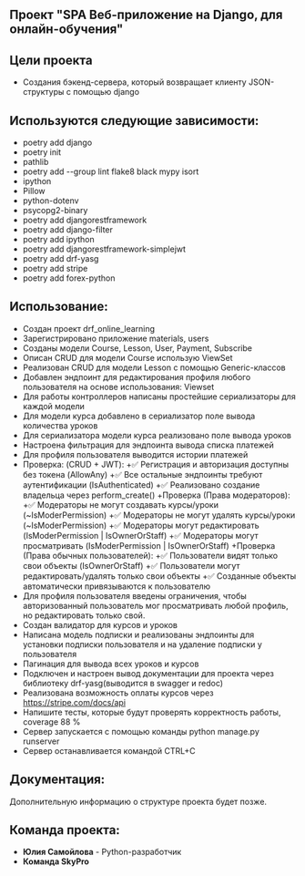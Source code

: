 ## Проект "SPA Веб-приложение на Django, для онлайн-обучения"

## Цели проекта
+ Создания бэкенд-сервера, который возвращает клиенту JSON-структуры с помощью django

## Используются следующие зависимости:

- poetry add django
- poetry init
- pathlib
- poetry add --group lint flake8 black mypy isort 
- ipython
- Pillow
- python-dotenv
- psycopg2-binary
- poetry add djangorestframework
- poetry add django-filter
- poetry add ipython
- poetry add djangorestframework-simplejwt
- poetry add drf-yasg
- poetry add stripe
- poetry add forex-python


## Использование:
+ Создан проект drf_online_learning
+ Зарегистрировано приложение  materials, users
+ Созданы модели Course, Lesson, User, Payment, Subscribe 
+ Описан CRUD для модели Course использую ViewSet
+ Реализован CRUD для модели Lesson с помощью Generic-классов
+ Добавлен эндпоинт для редактирования профиля любого пользователя на основе использования: Viewset
+ Для работы контроллеров написаны простейшие сериализаторы для каждой модели
+ Для модели курса добавлено в сериализатор поле вывода количества уроков
+ Для сериализатора модели курса реализовано поле вывода уроков
+ Настроена фильтрация для эндпоинта вывода списка платежей
+ Для профиля пользователя выводится истории платежей
+ Проверка: (CRUD + JWT):
+✅ Регистрация и авторизация доступны без токена (AllowAny)
+✅ Все остальные эндпоинты требуют аутентификации (IsAuthenticated)
+✅ Реализовано создание владельца через perform_create()
+Проверка (Права модераторов):
+✅ Модераторы не могут создавать курсы/уроки (~IsModerPermission)
+✅ Модераторы не могут удалять курсы/уроки (~IsModerPermission)
+✅ Модераторы могут редактировать (IsModerPermission | IsOwnerOrStaff)
+✅ Модераторы могут просматривать (IsModerPermission | IsOwnerOrStaff)
+Проверка (Права обычных пользователей):
+✅ Пользователи видят только свои объекты (IsOwnerOrStaff)
+✅ Пользователи могут редактировать/удалять только свои объекты
+✅ Созданные объекты автоматически привязываются к пользователю
+ Для профиля пользователя введены ограничения, чтобы авторизованный пользователь мог просматривать любой профиль, но редактировать только свой.
+ Создан валидатор для курсов и уроков 
+ Написана модель подписки и реализованы эндпоинты для установки подписки пользователя и на удаление подписки у пользователя
+ Пагинация для вывода всех уроков и курсов
+ Подключен и настроен вывод документации для проекта через библиотеку drf-yasg(выводится в swagger и redoc)
+ Реализована возможность оплаты курсов через https://stripe.com/docs/api
+ Напишите тесты, которые будут проверять корректность работы, coverage 88 %
+ Сервер запускается с помощью команды python manage.py runserver
+ Сервер останавливается командой CTRL+C


## Документация:
Дополнительную информацию о структуре проекта будет позже.

## Команда проекта:
+ **Юлия Самойлова** - Python-разработчик 
+ **Команда SkyPro**